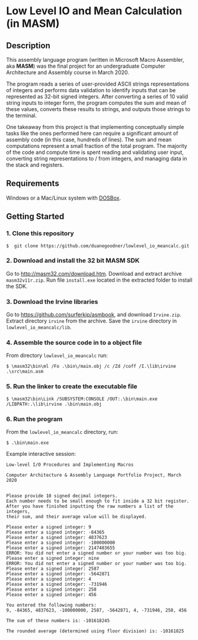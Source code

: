 # Low Level IO and Mean Calculation (in MASM)



## Description

This assembly language program (written in Microsoft Macro Assembler, aka **MASM**) was the final project for an undergraduate Computer Architecture and Assembly course in March 2020.

The program reads a series of user-provided ASCII strings representations of integers and performs data validation to identify inputs that can be represented as 32-bit signed integers. After converting a series of 10 valid string inputs to integer form, the program computes the sum and mean of these values, converts these results to strings, and outputs those strings to the terminal.

One takeaway from this project is that implementing conceptually simple tasks like the ones performed here can require a significant amount of assembly code (in this case, hundreds of lines). The sum and mean computations represent a small fraction of the total program. The majority of the code and compute time is spent reading and validating user input, converting string representations to / from integers, and managing data in the stack and registers.



## Requirements

Windows or a Mac/Linux system with [DOSBox](https://www.dosbox.com/).



## Getting Started

### 1. Clone this repository
```
$  git clone https://github.com/duanegoodner/lowlevel_io_meancalc.git
```

### 2. Download and install the 32 bit MASM SDK

Go to http://masm32.com/download.htm. Download and extract archive `masm32v11r.zip`. Run file `install.exe` located in the extracted folder to install the SDK.


### 3. Download the Irvine libraries

Go to https://github.com/surferkip/asmbook, and download `Irvine.zip`. Extract directory `irvine` from the archive. Save the `irvine` directory in `lowlevel_io_meancalc/lib`. 

### 4. Assemble the source code in to a object file
From directory `lowlevel_io_meancalc` run:

```
$ \masm32\bin\ml /Fo .\bin\/main.obj /c /Zd /coff /I.\lib\irvine .\src\main.asm
```

### 5. Run the linker to create the executable file 

```
$ \masm32\bin\Link /SUBSYSTEM:CONSOLE /OUT:.\bin\main.exe /LIBPATH:.\lib\irvine .\bin\main.obj
```

### 6. Run the program
From the `lowlevel_io_meancalc` directory, run:

```
$ .\bin\main.exe
```

Example interactive session:

```
Low-level I/O Procedures and Implementing Macros

Computer Architecture & Assembly Language Portfolio Project, March 2020


Please provide 10 signed decimal integers.
Each number needs to be small enough to fit inside a 32 bit register.
After you have finished inputting the raw numbers a list of the integers,
their sum, and their average value will be displayed.

Please enter a signed integer: 9
Please enter a signed integer: -84365
Please enter a signed integer: 4837623
Please enter a signed integer: -100000000
Please enter a signed integer: 2147483655
ERROR: You did not enter a signed number or your number was too big.
Please enter a signed integer: nine
ERROR: You did not enter a signed number or your number was too big.
Please enter a signed integer: 2587
Please enter a signed integer: -5642871
Please enter a signed integer: 4
Please enter a signed integer: -731946
Please enter a signed integer: 258
Please enter a signed integer: 456

You entered the following numbers:
9, -84365, 4837623, -100000000, 2587, -5642871, 4, -731946, 258, 456

The sum of these numbers is: -101618245

The rounded average (determined using floor division) is: -10161825
```
